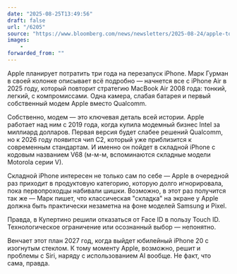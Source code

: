 ```yaml
---
date: "2025-08-25T13:49:56"
draft: false
url: "/6205"
source: "https://www.bloomberg.com/news/newsletters/2025-08-24/apple-to-launch-iphone-17-pro-iphone-17-air-in-september-iphone-fold-next-year-mepmzpcj"
images:
    -
forwarded_from: ""
---
```


Apple планирует потратить три года на перезапуск iPhone. Марк Гурман в своей колонке описывает всё подробно — начнется все с iPhone Air в 2025 году, который повторит стратегию MacBook Air 2008 года: тонкий, легкий, с компромиссами. Одна камера, слабая батарея и первый собственный модем Apple вместо Qualcomm.

Собственно, модем — это ключевая деталь всей истории. Apple работает над ним с 2019 года, когда купила модемный бизнес Intel за миллиард долларов. Первая версия будет слабее решений Qualcomm, но к 2026 году появится чип C2, который уже приблизится к современным стандартам. И именно он пойдет в складной iPhone с кодовым названием V68 (м-м-м, вспоминаются складные модели Motorola серии V).

Складной iPhone интересен не только сам по себе — Apple в очередной раз приходит в продуктовую категорию, которую долго игнорировала, пока первопроходцы набивали шишки. Возможно, в этот раз получится так же — Марк пишет, что классическая "складка" на экране у Apple должна быть практически незаметна на фоне моделей Samsung и Pixel. 

Правда, в Купертино решили отказаться от Face ID в пользу Touch ID. Технологическое ограничение или осознанный выбор — непонятно.

Венчает этот план 2027 год, когда выйдет юбилейный iPhone 20 с изогнутым стеклом. К тому моменту Apple, возможно, решит и проблемы с Siri, наряду с использованием AI вообще. Не факт, что сама, правда.
